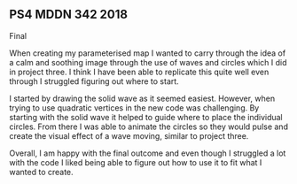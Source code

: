 ## PS4 MDDN 342 2018

Final

When creating my parameterised map I wanted to carry through the idea of a calm and soothing image through the use of waves and circles which I did in project three. I think I have been able to replicate this quite well even through I struggled figuring out where to start.

I started by drawing the solid wave as it seemed easiest. However, when trying to use quadratic vertices in the new code was challenging. By starting with the solid wave it helped to guide where to place the individual circles. From there I was able to animate the circles so they would pulse and create the visual effect of a wave moving, similar to project three.

Overall, I am happy with the final outcome and even though I struggled a lot with the code I liked being able to figure out how to use it to fit what I wanted to create.